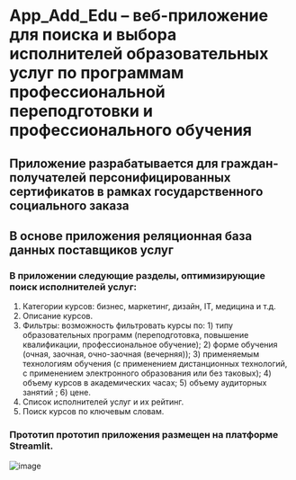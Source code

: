 # App_Add_Edu – веб-приложение для поиска и выбора исполнителей образовательных услуг по программам профессиональной переподготовки и профессионального обучения

## Приложение разрабатывается для граждан-получателей персонифицированных сертификатов в рамках государственного социального заказа

## В основе приложения реляционная база данных поставщиков услуг

### В приложении следующие разделы, оптимизирующие поиск исполнителей услуг:
1.	Категории курсов: бизнес, маркетинг, дизайн, IT, медицина и т.д.
2.	Описание курсов.
3.	Фильтры: возможность фильтровать курсы по: 1) типу образовательных программ (переподготовка, повышение квалификации, профессиональное обучение); 2) форме обучения (очная, заочная, очно-заочная (вечерняя)); 3) применяемым технологиям обучения (с применением дистанционных технологий, с применением электронного образования  или без таковых); 4) объему курсов в академических часах; 5) объему аудиторных занятий ; 6) цене.
4.	Список исполнителей услуг и их рейтинг.
5.	Поиск курсов по ключевым словам.

### Прототип прототип приложения размещен на платформе Streamlit.

![image](https://github.com/user-attachments/assets/e2c698b0-38d2-4ca1-aae6-410ebfae6748)

